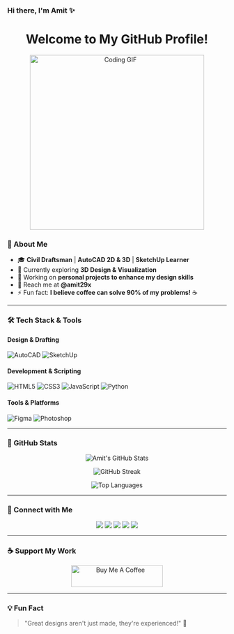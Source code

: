 ### Hi there, I'm Amit ✨

<h1 align="center">Welcome to My GitHub Profile!</h1>
<p align="center">
  <img src="https://media4.giphy.com/media/RbDKaczqWovIugyJmW/giphy.webp" width="400" alt="Coding GIF">
</p>

### 🚀 About Me

- 🎓 **Civil Draftsman** | **AutoCAD 2D & 3D** | **SketchUp Learner**  
- 🌱 Currently exploring **3D Design & Visualization**  
- 🌟 Working on **personal projects to enhance my design skills**  
- 💌 Reach me at **@amit29x**  
- ⚡ Fun fact: **I believe coffee can solve 90% of my problems!** ☕  

---

### 🛠️ Tech Stack & Tools

#### **Design & Drafting**
![AutoCAD](https://img.shields.io/badge/-AutoCAD-red?style=for-the-badge&logo=autodesk&logoColor=white)
![SketchUp](https://img.shields.io/badge/-SketchUp-blue?style=for-the-badge&logo=sketchup&logoColor=white)

#### **Development & Scripting**
![HTML5](https://img.shields.io/badge/-HTML5-E34F26?style=for-the-badge&logo=html5&logoColor=white)
![CSS3](https://img.shields.io/badge/-CSS3-1572B6?style=for-the-badge&logo=css3&logoColor=white)
![JavaScript](https://img.shields.io/badge/-JavaScript-F7DF1E?style=for-the-badge&logo=javascript&logoColor=black)
![Python](https://img.shields.io/badge/-Python-3776AB?style=for-the-badge&logo=python&logoColor=white)

#### **Tools & Platforms**
![Figma](https://img.shields.io/badge/-Figma-F24E1E?style=for-the-badge&logo=figma&logoColor=white)
![Photoshop](https://img.shields.io/badge/-Photoshop-31A8FF?style=for-the-badge&logo=adobe-photoshop&logoColor=white)

---

### 💊 GitHub Stats

<p align="center">
  <img src="https://github-readme-stats.vercel.app/api?username=amit29x&show_icons=true&theme=radical" alt="Amit's GitHub Stats">
</p>

<p align="center">
  <img src="https://github-readme-streak-stats.herokuapp.com/?user=amit29x&theme=radical" alt="GitHub Streak">
</p>

<p align="center">
  <img src="https://github-readme-stats.vercel.app/api/top-langs?username=amit29x&show_icons=true&layout=compact&theme=radical" alt="Top Languages">
</p>

---

### 🔗 Connect with Me
<p align="center">
  <a href="https://linkedin.com/in/amit29x"><img src="https://img.shields.io/badge/-LinkedIn-0A66C2?style=for-the-badge&logo=linkedin&logoColor=white"></a>
  <a href="https://www.threads.net/@amit29x"><img src="https://img.shields.io/badge/-Threads-000000?style=for-the-badge&logo=threads&logoColor=white"></a>
  <a href="https://twitter.com/amit29x"><img src="https://img.shields.io/badge/-Twitter-1DA1F2?style=for-the-badge&logo=twitter&logoColor=white"></a>
  <a href="https://instagram.com/amit29x"><img src="https://img.shields.io/badge/-Instagram-E4405F?style=for-the-badge&logo=instagram&logoColor=white"></a>
  <a href="https://www.behance.net/amit29x"><img src="https://img.shields.io/badge/-Behance-1769FF?style=for-the-badge&logo=behance&logoColor=white"></a>
</p>

---

### ☕ Support My Work
<p align="center">
  <a href="https://www.buymeacoffee.com/amit29x"><img src="https://cdn.buymeacoffee.com/buttons/v2/default-yellow.png" height="50" width="210" alt="Buy Me A Coffee"></a>
</p>

---

### 💡 Fun Fact
> "Great designs aren't just made, they're experienced!" 🚀
